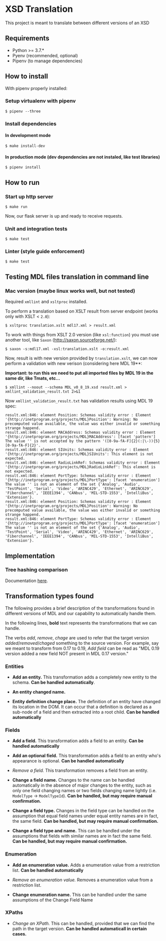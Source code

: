 # XSD Translation

This project is meant to translate between different versions of an XSD

## Requirements

- Python >= 3.7.*
- Pyenv (recommended, optional)
- Pipenv (to manage dependencies)

## How to install

With pipenv properly installed:

### Setup virtualenv with pipenv

```
$ pipenv --three
```

### Install dependencies

#### In development mode

```
$ make install-dev
```

#### In production mode (dev dependencies are not instaled, like test libraries)

```
$ pipenv install
```

## How to run

### Start up http server

```
$ make run
```

Now, our flask server is up and ready to receive requests.

### Unit and integration tests

```
$ make test
```

### Linter (style guide enforcement)


```
$ make test
```

## Testing MDL files translation in command line

### Mac version (maybe linux works well, but not tested)

Required `xmllint` and `xsltproc` installed.

To perform a translation based on XSLT result from server endpoint (works only with XSLT < `2.0`):

```
$ xsltproc translation.xslt mdl17.xml > result.xml
```

To work with things from XSLT 2.0 version (like `xsl:function`) you must use another tool, like `Saxon` (http://saxon.sourceforge.net/):

```
$ saxon -s:mdl17.xml -xsl:translation.xslt -o:result.xml
```

Now, result is with new version provided by `translation.xslt`, we can now perform a validation with new verison (considering here MDL 19**:

**Important: to run this we need to put all imported files by MDL 19 in the same dir, like Tmats, etc...**

```
$ xmllint --noout --schema MDL_v0_8_19.xsd result.xml > xmllint_validation_result.txt 2>&1
```

Now `xmllint_validation_result.txt` has validation results using MDL 19 spec:

```
result.xml:846: element Position: Schemas validity error : Element '{http://inetprogram.org/projects/MDL}Position': Warning: No precomputed value available, the value was either invalid or something strange happend.
result.xml:846: element MACAddress: Schemas validity error : Element '{http://inetprogram.org/projects/MDL}MACAddress': [facet 'pattern'] The value '' is not accepted by the pattern '([0-9a-fA-F]{2}(:|\-)){5}[0-9a-fA-F]{2}'.
result.xml:846: element SIUnits: Schemas validity error : Element '{http://inetprogram.org/projects/MDL}SIUnits': This element is not expected.
result.xml:846: element RadioLinkRef: Schemas validity error : Element '{http://inetprogram.org/projects/MDL}RadioLinkRef': This element is not expected.
result.xml:846: element PortType: Schemas validity error : Element '{http://inetprogram.org/projects/MDL}PortType': [facet 'enumeration'] The value '' is not an element of the set {'Analog', 'Audio', 'TestPoint', 'Serial', 'Video', 'ARINC429', 'Ethernet', 'ARINC629', 'Fiberchannel', 'IEEE1394', 'CANbus', 'MIL-STD-1553', 'IntelliBus', 'Extension'}.
result.xml:846: element Position: Schemas validity error : Element '{http://inetprogram.org/projects/MDL}Position': Warning: No precomputed value available, the value was either invalid or something strange happend.
result.xml:846: element PortType: Schemas validity error : Element '{http://inetprogram.org/projects/MDL}PortType': [facet 'enumeration'] The value '' is not an element of the set {'Analog', 'Audio', 'TestPoint', 'Serial', 'Video', 'ARINC429', 'Ethernet', 'ARINC629', 'Fiberchannel', 'IEEE1394', 'CANbus', 'MIL-STD-1553', 'IntelliBus', 'Extension'}.
```

## Implementation

### Tree hashing comparison

Documentation [here](./docs/tree-hashing-comparison.md).

## Transformation types found

The following provides a brief description of the transformations found in different versions of MDL and our capability to automatically handle them.

In the following lines, **bold** text represents the transformations that we can handle.

The verbs *add*, *remove*, *chage* are used to refer that the target version *added*/*removed*/*chaged* something to the source version. For example, say we meant to transform from 0.17 to 0.19, *Add field* can be read as "MDL 0.19 version added a new field NOT present in MDL 0.17 version."

### Entities

- **Add an entity.** This transformation adds a completely new entity to the schema. **Can be handled automatically**.

- **An entity changed name.**

- **Entity definition change place.** The definition of an entity have changed its location in the DOM.
It can occur that a definition is declared as a sub-node of a field and then extracted into a root child. **Can be handled automatically**

### Fields

- **Add a field.** This transformation adds a field to an entity. **Can be handled automatically**

- **Add an optional field.** This transformation adds a field to an entity who's appearance is optional. **Can be handled automatically**

- *Remove a field.* This transformation removes a field from an entity.

- **Change a field name.** Changes to the name can be handled automatically in the absence of major changes to the entity, such as only one field changing names or two fields changing name lightly (i.e. `ModelType` -> `ModelTypeId`). **Can be handled, but may require manual confirmation.**

- **Change a field type.** Changes in the field type can be handled on the assumption that equal field names under equal entity names are in fact, the same field. **Can be handled, but may require manual confirmation.**

- **Change a field type and name.**  This can be handled under the assumptions that fields with similar names are in fact the same field. **Can be handled, but may require manual confirmation.**

### Enumeration

- **Add an enumeration value.** Adds a enumeration value from a restriction list. **Can be handled automatically**

- *Remove an enumeration value.* Removes a enumeration value from a restriction list.

- **Change enumeration name.** This can be handled under the same assumptions of the Change Field Name

### XPaths

- *Change an XPath.* This can be handled, provided that we can find the path in the target version. **Can be handled automaticall in certain cases.**
